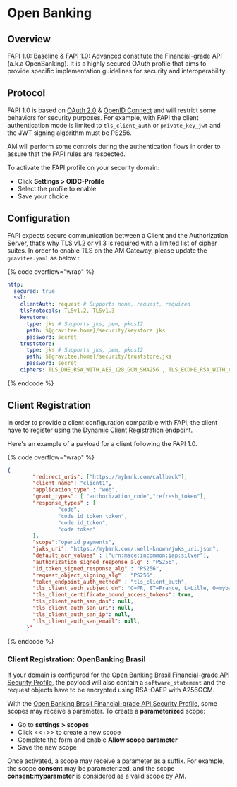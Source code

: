 # Open Banking

## Overview

[FAPI 1.0: Baseline](https://openid.net/specs/openid-financial-api-part-1-1\_0.html) & [FAPI 1.0: Advanced](https://openid.net/specs/openid-financial-api-part-2-1\_0.html) constitute the Financial-grade API (a.k.a OpenBanking). It is a highly secured OAuth profile that aims to provide specific implementation guidelines for security and interoperability.

## Protocol

FAPI 1.0 is based on [OAuth 2.0](https://tools.ietf.org/html/rfc6749) & [OpenID Connect](https://openid.net/connect) and will restrict some behaviors for security purposes. For example, with FAPI the client authentication mode is limited to `tls_client_auth` or `private_key_jwt` and the JWT signing algorithm must be PS256.

AM will perform some controls during the authentication flows in order to assure that the FAPI rules are respected.

To activate the FAPI profile on your security domain:

* Click **Settings > OIDC-Profile**
* Select the profile to enable
* Save your choice

## Configuration

FAPI expects secure communication between a Client and the Authorization Server, that’s why TLS v1.2 or v1.3 is required with a limited list of cipher suites. In order to enable TLS on the AM Gateway, please update the `gravitee.yaml` as below :

{% code overflow="wrap" %}
```yaml
http:
  secured: true
  ssl:
    clientAuth: request # Supports none, request, required
    tlsProtocols: TLSv1.2, TLSv1.3
    keystore:
      type: jks # Supports jks, pem, pkcs12
      path: ${gravitee.home}/security/keystore.jks
      password: secret
    truststore:
      type: jks # Supports jks, pem, pkcs12
      path: ${gravitee.home}/security/truststore.jks
      password: secret
    ciphers: TLS_DHE_RSA_WITH_AES_128_GCM_SHA256 , TLS_ECDHE_RSA_WITH_AES_128_GCM_SHA256, ...
```
{% endcode %}

## Client Registration

In order to provide a client configuration compatible with FAPI, the client have to register using the [Dynamic Client Registration](https://openid.net/specs/openid-connect-registration-1\_0.html) endpoint.

Here's an example of a payload for a client following the FAPI 1.0.

{% code overflow="wrap" %}
```json
{
        "redirect_uris": ["https://mybank.com/callback"],
        "client_name": "client1",
        "application_type" : "web",
        "grant_types": [ "authorization_code","refresh_token"],
        "response_types" : [
                "code",
                "code id_token token",
                "code id_token",
                "code token"
        ],
        "scope":"openid payments",
        "jwks_uri": "https://mybank.com/.well-known/jwks_uri.json",
        "default_acr_values" : ["urn:mace:incommon:iap:silver"],
        "authorization_signed_response_alg" : "PS256",
        "id_token_signed_response_alg" : "PS256",
        "request_object_signing_alg" : "PS256",
        "token_endpoint_auth_method" : "tls_client_auth",
        "tls_client_auth_subject_dn": "C=FR, ST=France, L=Lille, O=mybank, OU=Client1, CN=mycompamybankgny.com, EMAILADDRESS=contact@mybank.com",
        "tls_client_certificate_bound_access_tokens": true,
        "tls_client_auth_san_dns": null,
        "tls_client_auth_san_uri": null,
        "tls_client_auth_san_ip": null,
        "tls_client_auth_san_email": null,
      }'
```
{% endcode %}

### Client Registration: OpenBanking Brasil

If your domain is configured for the [Open Banking Brasil Financial-grade API Security Profile](https://openbanking-brasil.github.io/specs-seguranca/open-banking-brasil-financial-api-1\_ID2.html), the payload will also contain a `software_statement` and the request objects have to be encrypted using RSA-OAEP with A256GCM.

With the [Open Banking Brasil Financial-grade API Security Profile](https://openbanking-brasil.github.io/specs-seguranca/open-banking-brasil-financial-api-1\_ID2.html), some scopes may receive a parameter. To create a **parameterized** scope:

* Go to **settings > scopes**
* Click <<+>> to create a new scope
* Complete the form and enable **Allow scope parameter**
* Save the new scope

Once activated, a scope may receive a parameter as a suffix. For example, the scope **consent** may be parameterized, and the scope **consent:myparameter** is considered as a valid scope by AM.
